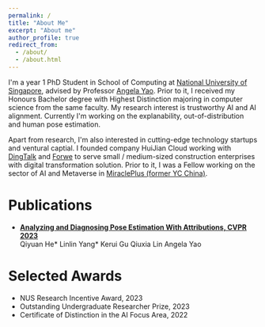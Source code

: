 ```yaml
---
permalink: /
title: "About Me"
excerpt: "About me"
author_profile: true
redirect_from: 
  - /about/
  - /about.html
---
```


 I'm a year 1 PhD Student in School of Computing at [National University of Singapore](https://nus.edu.sg/), advised by Professor [Angela Yao](https://www.comp.nus.edu.sg/~ayao/). Prior to it, I received my Honours Bachelor degree with Highest Distinction majoring in computer science from the same faculty. My research interest is trustworthy AI and AI alignment. Currently I'm working on the explanability, out-of-distribution and human pose estimation.

Apart from research, I'm also interested in cutting-edge technology startups and ventural captial. I founded company HuiJian Cloud working with [DingTalk](https://www.dingtalk.com/en) and [Forwe](https://www.forwe.vip/) to serve small / medium-sized construction enterprises with digital transformation solution. Prior to it, I was a Fellow working on the sector of AI and Metaverse in [MiraclePlus (former YC China)](https://www.miracleplus.com/en/).

Publications
======
- [**Analyzing and Diagnosing Pose Estimation With Attributions, CVPR 2023**](https://openaccess.thecvf.com/content/CVPR2023/papers/He_Analyzing_and_Diagnosing_Pose_Estimation_With_Attributions_CVPR_2023_paper.pdf)  
  Qiyuan He* Linlin Yang* Kerui Gu Qiuxia Lin Angela Yao

<!-- Experiences
======
- SmartNail  
Chief Executive Officer, July 2021 - Present
- National University of Singapore ([CVML@NUS](https://cvml.comp.nus.edu.sg/))  
Undergrad Research Assistant, July 2020 – April 2021
- [MiraclePlus]((https://www.miracleplus.com/en/)) (former [Y Combinator](https://www.ycombinator.com/) China)  
Fellow (AI and Metaverse), April 2020 - July 2020 -->

Selected Awards
======
- NUS Research Incentive Award, 2023
- Outstanding Undergraduate Researcher Prize, 2023
- Certificate of Distinction in the AI Focus Area, 2022
